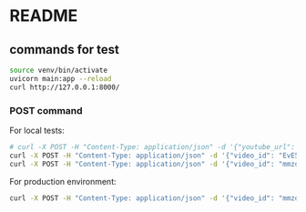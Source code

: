 # README

## commands for test

``` bash
source venv/bin/activate
uvicorn main:app --reload
curl http://127.0.0.1:8000/
```

### POST command

For local tests:

``` bash
# curl -X POST -H "Content-Type: application/json" -d '{"youtube_url": "https://www.youtube.com/watch?v=EvE5cYNXufY"}' http://localhost:8000/transcribe_youtube
curl -X POST -H "Content-Type: application/json" -d '{"video_id": "EvE5cYNXufY"}' http://localhost:8000/api/transcribe_youtube
curl -X POST -H "Content-Type: application/json" -d '{"video_id": "mmzoO7e4j-8"}' http://localhost:8000/api/extract_ingredients
```

For production environment:

``` bash
curl -X POST -H "Content-Type: application/json" -d '{"video_id": "mmzoO7e4j-8"}' https://fetch-recipe-api.vercel.app/api/transcribe_youtube
```
